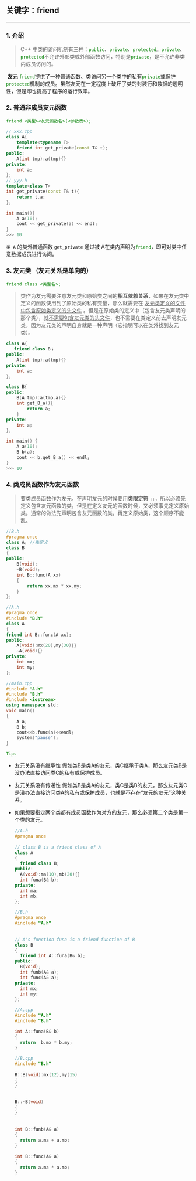 ## 关键字：friend

------

### 1.  介绍

> C++ 中类的访问机制有三种：<font color='green'>`public`</font>、<font color='green'>`private`</font>、<font color='green'>`protected`</font>。<font color='green'>`private`</font>、<font color='green'>`protected`</font>不允许外部类或外部函数访问，特别是<font color='green'>`private`</font>，是不允许非类内成员访问的。

​	**友元** <font color='green'>`friend`</font>提供了一种普通函数、类访问另一个类中的私有<font color='green'>`private`</font>或保护<font color='green'>`protected`</font>机制的成员。虽然友元在一定程度上破坏了类的封装行和数据的透明性，但是却也提高了程序的运行效率。



### 2. 普通非成员友元函数

<font color='green'>`friend <类型><友元函数名>(<参数表>);`</font>

```c++
// xxx.cpp
class A{
    template<typename T>
	friend int get_private(const T& t);
public:
	A(int tmp):a(tmp){}
private:
	int a;
};
// yyy.h
template<class T>
int get_private(const T& t){
    return t.a;
};

int main(){
	A a(10);
	cout << get_private(a) << endl;
}
>>> 10
```

`类 A` 的类外普通函数 `get_private` 通过被 A在类内声明为<font color='green'>`friend`</font>，即可对类中任意数据成员进行访问。



### 3.  友元类 （友元关系是单向的）

<font color='green'>`friend class <类型名>;`</font>

> 类作为友元需要注意友元类和原始类之间的**相互依赖关系**，如果在友元类中定义的函数使用到了原始类的私有变量，那么就需要在 <u>友元类定义的文件中包含原始类定义的头文件</u> 。但是在原始类的定义中（包含友元类声明的那个类），就<u>不需要包含友元类的头文件</u>，也不需要在类定义前去声明友元类，因为友元类的声明自身就是一种声明（它指明可以在类外找到友元类）。

```c++
class A{
   friend class B；
public:
	A(int tmp):a(tmp){}
private:
	int a;
};

class B{
public:
	B(A tmp):a(tmp.a){}
    int get_B_a(){
        return a;
    }
private:
	int a;
};

int main() {
	A a(10);
	B b(a);
	cout << b.get_B_a() << endl;
}
>>> 10
```



### 4. 类成员函数作为友元函数

> 要类成员函数作为友元，在声明友元的时候要用**类限定符** `::`，所以必须先定义包含友元函数的类，但是在定义友元的函数时候，又必须事先定义原始类。通常的做法先声明包含友元函数的类，再定义原始类，这个顺序不能乱。

```c++
//B.h
#pragma once
class A; //先定义
class B
{
public:
	B(void);
	~B(void);
	int B::func(A xx)
    {
        return xx.mx * xx.my;
    }
};

//A.h
#pragma once
#include "B.h"
class A
{
friend int B::func(A xx);
public:
	A(void):mx(20),my(30){}
	~A(void){}
private:
	int mx;
	int my;
};

//main.cpp
#include "A.h"
#include "B.h"
#include <iostream>
using namespace std;
void main()
{
	A a;
	B b;
	cout<<b.func(a)<<endl;
	system("pause");
}
```



<font color='green'>`Tips`</font> 

- 友元关系没有继承性 假如类B是类A的友元，类C继承于类A，那么友元类B是没办法直接访问类C的私有或保护成员。

- 友元关系没有传递性 假如类B是类A的友元，类C是类B的友元，那么友元类C是没办法直接访问类A的私有或保护成员，也就是不存在“友元的友元”这种关系。

- 如果想要指定两个类都有成员函数作为对方的友元，那么必须第二个类是第一个类的友元。

  ```c++
  //A.h
  #pragma once
   
  // class B is a friend class of A
  class A
  {
  	friend class B;
  public:
  	A(void):ma(10),mb(20){}
  	int funa(B& b);
  private:
  	int	ma;
  	int	mb;
  };
  
  //B.h
  #pragma once
  #include "A.h"
   
   
  // A's function funa is a friend function of B
  class B
  {
  	friend int A::funa(B& b);
  public:
  	B(void);
  	int funb(A& a);
  	int func(A& a);
  private:
  	int mx;
  	int my;
  };
  
  //A.cpp
  #include "A.h"
  #include "B.h"
  
  int A::funa(B& b)
  {
  	return  b.mx * b.my;
  }
  
  //B.cpp
  #include "B.h"
   
  B::B(void):mx(12),my(15)
  {
  }
   
   
  B::~B(void)
  {
  }
   
   
  int B::funb(A& a)
  {
  	return a.ma + a.mb;
  }
   
  int B::func(A& a)
  {
  	return a.ma * a.mb;
  }
  ```

  

